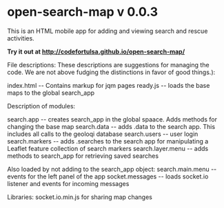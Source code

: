 open-search-map v 0.0.3
===============

This is an HTML mobile app for adding and viewing search and rescue activities.

__Try it out at <http://codefortulsa.github.io/open-search-map/>__

File descriptions:
These descriptions are suggestions for managing the code.  We are not above fudging the distinctions in favor of good things.):

index.html  --  Contains markup for jqm pages
ready.js  -- loads the base maps to the global search_app


Description of modules:

search.app  -- creates search_app in the global spaace.  Adds methods for changing the base map
search.data   -- adds .data to the search app.  This includes all calls to the geoloqi database 
search.users  -- user login
search.markers -- adds .searches to the search app for manipulating a Leaflet feature collection of search markers
search.layer.menu -- adds methods to search_app for retrieving saved searches


Also loaded by not adding to the search_app object:
search.main.menu -- events for the left panel of the app
socket.messages -- loads socket.io listener and events for incoming messages


Libraries:
socket.io.min.js for sharing map changes

